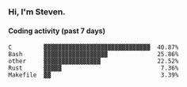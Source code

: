 ### Hi, I'm Steven.

#### Coding activity (past 7 days)
```
C         ▓▓▓▓▓▓▓▓▓▓▓▓▓▓▓▓▓▓▓▓▓▓▓▓▓▓▓▓▓▓  40.87%
Bash      ▓▓▓▓▓▓▓▓▓▓▓▓▓▓▓▓▓▓              25.86%
other     ▓▓▓▓▓▓▓▓▓▓▓▓▓▓▓▓                22.52%
Rust      ▓▓▓▓▓                            7.36%
Makefile  ▓▓                               3.39%
```
